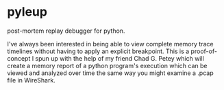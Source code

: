 # pyleup
post-mortem replay debugger for python.

I've always been interested in being able to view complete memory trace timelines without having to apply an explicit breakpoint. This is a proof-of-concept I spun up with the help of my friend Chad G. Petey which will create a memory report of a python program's execution which can be viewed and analyzed over time the same way you might examine a .pcap file in WireShark.
